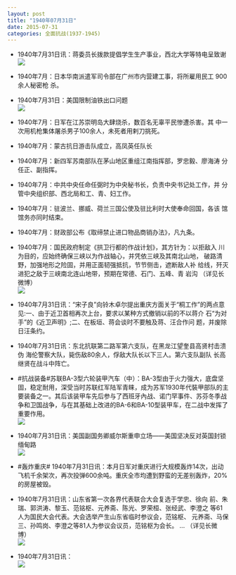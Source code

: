 ```yaml
---
layout: post
title: "1940年07月31日"
date: 2015-07-31
categories: 全面抗战(1937-1945)
---
```


<meta name="referrer" content="no-referrer" />

- 1940年7月31日讯：蒋委员长拨款提倡学生生产事业，西北大学等特电呈致谢 <br/><img src="https://ww4.sinaimg.cn/large/aca367d8jw1eumbjf4x96j20b90dyabb.jpg" />

- 1940年7月：日本华南派遣军司令部在广州市内营建工事，将所雇用民工 900余人秘密枪 杀。 

- 1940年7月31日：美国限制油铁出口问题 <br/><img src="https://ww2.sinaimg.cn/large/aca367d8jw1eum9t7mq3lj21260i5jy5.jpg" />

- 1940年7月：日军在江苏崇明岛大肆烧杀，数百名无辜平民惨遭杀害。其 中一次用机枪集体屠杀男子100余人，未死者用剌刀挑死。 

- 1940年7月：蒙古抗日游击队成立，高凤英任队长 

- 1940年7月：新四军苏南部队在茅山地区重组江南指挥部，罗忠毅、廖海涛 分任正、副指挥。 

- 1940年7月：中共中央任命任弼时为中央秘书长，负责中央书记处工作，并 分管中央组织部、西北局和工、青、妇工作。 

- 1940年7月：驻波兰、挪威、荷兰三国公使及驻比利时大使奉命回国，各该 馆馆务亦同时结束。 

- 1940年7月：财政部公布《取缔禁止进口物品商销办法》，凡九条。 

- 1940年7月：国民政府制定《拱卫行都的作战计划》，其方针为：以拒敌入 川为目的，应始终确保三峡以为作战轴心，并凭依三峡及其南北山地， 破路清野，加强地形之险固，并用正面韧强抵抗，节节侧击，遮断敌人补 给线，歼灭进犯之敌于三峡南北连山地带，预期在常德、石门、五峰、青 岩沟 （详见长微博） <br/><img src="https://ww3.sinaimg.cn/large/aca367d8jw1eulvd26aihj20c80eujti.jpg" />

- 1940年7月31日讯：“宋子良”向铃木卓尔提出重庆方面关于“桐工作”的两点意 见:一、由于近卫首相再次上台，要求以某种方式撤销以前的不以蒋介 石“为对手”的《近卫声明》;二、在板垣、蒋会谈时不要触及蒋、汪合作问 题，并废除日汪条约。 

- 1940年7月31日讯：东北抗联第二路军第六支队，在黑龙江望奎县高贤村击溃伪 海伦警察大队，毙伤敌80余人，俘敌大队长以下三人。第六支队副队 长高继贤在战斗中阵亡。 

- #抗战装备#苏联BA-3型六轮装甲汽车（中）：BA-3型由于火力强大，底盘坚固，稳定耐用，深受当时苏联红军陆军青睐，成为苏军1930年代裝甲部队的主要装备之一。其后该装甲车先后参与了西班牙內战、诺门罕事件、苏芬冬季战争和卫国战争，与在其基础上改进的BA-6和BA-10型装甲车，在二战中发挥了重要作用。 <br/><img src="https://ww2.sinaimg.cn/large/aca367d8jw1eulq5o2k7kj20hs19oakl.jpg" />

- 1940年7月31日讯：美国副国务卿威尔斯重申立场——美国坚决反对英国封锁缅甸路 <br/><img src="https://ww2.sinaimg.cn/large/aca367d8jw1eulp0bki4ej20f50rh13c.jpg" />

- #轰炸重庆# 1940年7月31日讯：本月日军对重庆进行大规模轰炸14次，出动飞机千余架次，再次投弹600余吨。重庆全市均遭到野蛮的无差别轰炸，20%的房屋被毁。 

- 1940年7月31日讯：山东省第一次各界代表联合大会复选于学忠、徐向 前、朱瑞、郭洪涛、黎玉、范铭枢、元养斋、陈光、罗荣桓、张经武、李澄之 等61人为国民大会代表。大会选举产生山东省临时参议会，范铭枢、 元养斋、马保三、孙鸣岗、李澄之等81人为参议会议员，范铭枢为会长。  ... （详见长微博） <br/><img src="https://ww3.sinaimg.cn/large/aca367d8jw1eulkyzhvi9j20c809z75j.jpg" />

- 1940年7月31日讯： <br/><img src="https://ww2.sinaimg.cn/large/aca367d8jw1eukje769ikj20dv0gmdil.jpg" />

